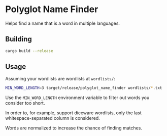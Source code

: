 # Polyglot Name Finder

Helps find a name that is a word in multiple languages.

## Building

```sh
cargo build --release
```

## Usage

Assuming your wordlists are wordlists at `wordlists/`:

```sh
MIN_WORD_LENGTH=3 target/release/polyglot_name_finder wordlists/*.txt
```

Use the `MIN_WORD_LENGTH` environment variable to filter out words you consider too short.

In order to, for example, support diceware wordlists, only the last whitespace-separated column is considered.

Words are normalized to increase the chance of finding matches.
